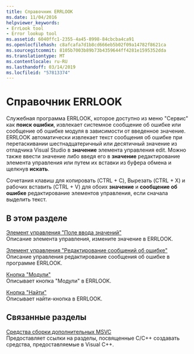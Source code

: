 ```yaml
---
title: Справочник ERRLOOK
ms.date: 11/04/2016
helpviewer_keywords:
- ErrLook tool
- Error lookup tool
ms.assetid: 6040ffc1-2355-4a45-8998-84cbcba4ca91
ms.openlocfilehash: c8afcafa7d1b8cd666eb5b02f09a14782f8621ca
ms.sourcegitcommit: 8105b7003b89b73b4359644ff4281e1595352dda
ms.translationtype: MT
ms.contentlocale: ru-RU
ms.lasthandoff: 03/14/2019
ms.locfileid: "57813374"
---
```

# <a name="errlook-reference"></a>Справочник ERRLOOK

Служебная программа ERRLOOK, которое доступно из меню "Сервис" как **поиск ошибки**, извлекает системное сообщение об ошибке или сообщение об ошибке модуля в зависимости от введенное значение. ERRLOOK автоматически извлекает текст сообщения об ошибке при перетаскивании шестнадцатеричный или десятичный значение из отладчика Visual Studio в **значение** элемента управления edit. Можно также ввести значение либо введя его в **значение** редактирование элемента управления или путем их вставки из буфера обмена и щелкнув **искать**.

Сочетания клавиш для копировать (CTRL + C), Вырезать (CTRL + X) и рабочих вставить (CTRL + V) для обоих **значение** и **сообщение об ошибке** редактирование элементов управления, если сначала выделить текст.

## <a name="in-this-section"></a>В этом разделе

[Элемент управления "Поле ввода значений"](value-edit-control.md)<br/>
Описание элемента управления, измените значение в ERRLOOK.

[Элемент управления "Редактирование сообщений об ошибке"](error-message-edit-control.md)<br/>
Описание управления редактирование сообщения об ошибке в программе ERRLOOK.

[Кнопка "Модули"](modules-button.md)<br/>
Описывает кнопка "Модули" в ERRLOOK.

[Кнопка "Найти"](look-up-button.md)<br/>
Описывает найти-кнопка в ERRLOOK.

## <a name="related-sections"></a>Связанные разделы

[Средства сборки дополнительных MSVC](c-cpp-build-tools.md)<br/>
Предоставляет ссылки на разделы, посвященные C/C++ создавать средства, предоставляемые в Visual C++.